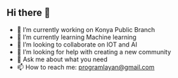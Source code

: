 ## Hi there 👋
- 🔭 I’m currently working on Konya Public Branch
- 🌱 I’m currently learning Machine learning 
- 👯 I’m looking to collaborate on IOT and AI
- 🤔 I’m looking for help with creating a new community
- 💬 Ask me about what you need
- 📫 How to reach me: programlayan@gmail.com

